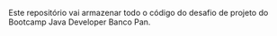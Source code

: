 Este repositório vai armazenar todo o código do desafio de projeto do Bootcamp Java Developer Banco Pan.
